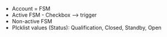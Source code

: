 * Account = FSM
* Active FSM - Checkbox --> trigger
* Non-active FSM
* PIcklist values (Status): Qualification, Closed, Standby, Open
